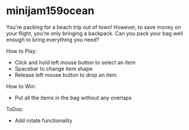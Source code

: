 # minijam159ocean

You're packing for a beach trip out of town! However, to save money on your flight, you're only bringing a backpack.
Can you pack your bag well enough to bring everything you need?

How to Play:
- Click and hold left mouse button to select an item
- Spacebar to change item shape
- Release left mouse button to drop an item

How to Win:
- Put all the items in the bag without any overlaps

ToDos:
- Add rotate functionality
